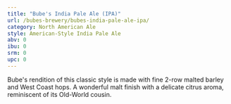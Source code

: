 ```yaml
---
title: "Bube's India Pale Ale (IPA)"
url: /bubes-brewery/bubes-india-pale-ale-ipa/
category: North American Ale
style: American-Style India Pale Ale
abv: 0
ibu: 0
srm: 0
upc: 0
---
```

Bube's rendition of this classic style is made with fine 2-row malted barley and West Coast hops. A wonderful malt finish with a delicate citrus aroma, reminiscent of its Old-World cousin.
